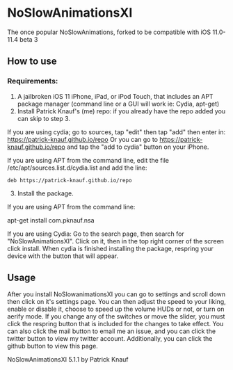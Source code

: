 # NoSlowAnimationsXI
The once popular NoSlowAnimations, forked to be compatible with iOS 11.0-11.4 beta 3

## How to use

### Requirements:
1. A jailbroken iOS 11 iPhone, iPad, or iPod Touch, that includes an APT package manager (command line or a GUI will work ie: Cydia, apt-get)
2. Install Patrick Knauf's (me) repo: if you already have the repo added you can skip to step 3.

If you are using cydia; go to sources, tap "edit" then tap "add" then enter in: https://patrick-knauf.github.io/repo
Or you can go to https://patrick-knauf.github.io/repo and tap the "add to cydia" button on your iPhone.

If you are using APT from the command line, edit the file /etc/apt/sources.list.d/cydia.list and add the line:

    deb https://patrick-knauf.github.io/repo


3. Install the package.

If you are using APT from the command line: 

apt-get install com.pknauf.nsa

If you are using Cydia: 
Go to the search page, then search for "NoSlowAnimationsXI". Click on it, then in the top right corner of the screen click install. When cydia is finished installing the package, respring your device with the button that will appear.

## Usage

After you install NoSlowanimationsXI you can go to settings and scroll down then click on it's settings page. You can then adjust the speed to your liking, enable or disable it, choose to speed up the volume HUDs or not, or turn on aerify mode. If you change any of the switches or move the slider, you must click the respring button that is included for the changes to take effect. You can also click the mail button to email me an issue, and you can click the twitter button to view my twitter account. Additionally, you can click the github button to view this page. 


NoSlowAnimationsXI 5.1.1 by Patrick Knauf

